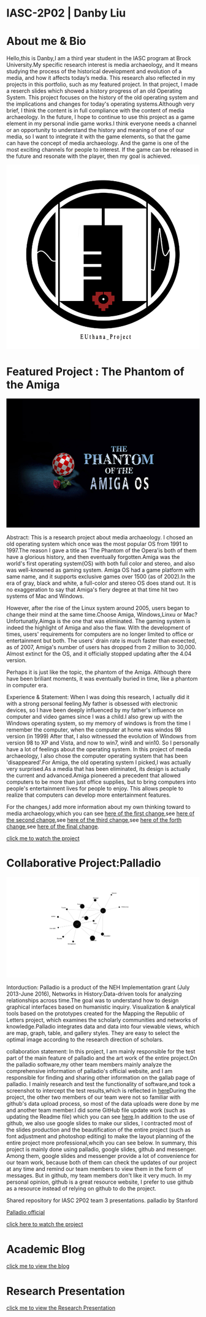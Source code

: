 # IASC-2P02 | Danby Liu 

# About me & Bio

Hello,this is Danby,I am a third year student in the IASC program at Brock University.My specific research interest is media archaeology, and It means studying the process of the historical development and evolution of a media, and how it affects today’s media. This research also reflected in my projects in this portfolio, such as my featured project. In that project, I made a reserch slides which showed a history progress of an old Operating System. This project focuses on the history of the old operating system and the implications and changes for today's operating systems.Although very brief, I think the content is in full compliance with the content of media archaeology. In the future, I hope to continue to use this project as a game element in my  personal indie game works.I think everyone needs a channel or an opportunity to understand the history and meaning of one of our media, so I want to integrate it with the game elements, so that the game can have the concept of media archaeology. And the game is one of the most exciting channels for people to interest. If the game can be released in the future and resonate with the player, then my goal is achieved.


![](images/EU.jpg)


# Featured Project : The Phantom of the Amiga
![](img/cover1.jpg)

Abstract:
This is a research project about media archaeology. I chosed an old operating system which once was the most popular OS from 1991 to 1997.The reason I gave a title as 'The Phantom of the Opera'is both of them have a glorious history, and then eventually forgotten.Amiga was the world's first operating system(OS) with both full color and stereo, and also was well-knowned as gaming system. Amiga OS had a game platform with same name, and it supports exclusive games over 1500 (as of 2002).In the era of gray, black and white, a full-color and stereo OS does stand out. It is no exaggeration to say that Amiga's fiery degree at that time hit two systems of Mac and Windows.

However, after the rise of the Linux system around 2005, users began to change their mind at the same time.Choose Amiga, Windows,Linxu or Mac? Unfortunatly,Aimga is the one that was eliminated. The gaming system is indeed the highlight of Amiga and also the flaw. With the development of times, users' requirements for computers are no longer limited to office or entertainment but both. The users' drain rate is much faster than exoected, as of 2007, Amiga's number of users has dropped from 2 million to 30,000. Almost extinct for the OS, and it officially stopped updating after the 4.04 version.

Perhaps it is just like the topic, the phantom of the Amiga. Although there have been briliant moments, it was eventually buried in time, like a phantom in computer era.

Experience & Statement:
When I was doing this research, I actually did it with a strong personal feeling.My father is obsessed with electronic devices, so I have been deeply influenced by my father's influence on computer and video games since I was a child.I also grew up with the Windows operating system, so my memory of windows is from the time I remember the computer, when the computer at home was windos 98 version (in 1999) After that, I also witnessed the evolution of Windows from version 98 to XP and Vista, and now to win7, win8 and win10. So I personally have a lot of feelings about the operating system. In this project of media archaeology, I also chose the computer operating system that has been 'disappeared'.For Amiga, the old operating system I picked,I was actually very surprised.As a media that has been eliminated, its design is actually the current and advanced.Amiga pioneered a precedent that allowed computers to be more than just office supplies, but to bring computers into people's entertainment lives for people to enjoy. This allows people to realize that computers can develop more entertainment features.

For the changes,I add more information about my own thinking toward to media archaeology,which you can see [here of the first change](https://github.com/EUthana/IASC-2P02/commit/d3a6b5777cfbccd0f5e7586367c3198e5242be4b),see [here of the second change](https://github.com/EUthana/IASC-2P02/commit/d713ac724ce2efe4a30a6a6a3f6dff93b5023210),see [here of the third change](https://github.com/EUthana/IASC-2P02/commit/561883120cb3f71d83ec7ad78214c6b7dc04acad),see [here of the forth change](https://github.com/EUthana/IASC-2P02/commit/3bfed374213d372e85110500576171b34d2875dc),see [here of the final change](https://github.com/EUthana/IASC-2P02/commit/642e2a2e6f79524c3e5acacd28ecaf7937ab5198).

[click me to watch the project](https://euthana.github.io/IASC-2P02/reveal/reveal/index.html)

# Collaborative Project:Palladio


![](img/palla.png)

Intorduction:
Palladio is a product of the NEH Implementation grant (July 2013-June 2016), Networks in History:Data-driven tools for analyzing relationships across time.The goal was to understand how to design graphical interfaces based on humanistic inquiry.
Visualization & analytical tools based on the prototypes created for the Mapping the Republic of Letters project, which examines the scholarly communities and networks of knowledge.Palladio integrates data and data into four viewable views, which are map, graph, table, and gallery styles. They are easy to select the optimal image according to the research direction of scholars. 

collaboration statement:
In this project, I am mainly responsible for the test part of the main feature of palladio and the art work of the entire project.On the palladio software,my other team members mainly analyze the comprehensive information of palladio's official website, and I am responsible for finding and sharing other information on the gallab page of palladio. I mainly research and test the functionality of software,and took a screenshot to intercept the test results,which is reflected in [here](https://github.com/IascAtBrock/IASC-2P02-TeamPresentations/commit/ca86eb7879736a99b7ed5e861633c2a9096f503e)During the project, the other two members of our team were not so familiar with github's data upload process, so most of the data uploads were done by me and another team member.I did some GitHub file update work (such as updating the Readme file) which you can see [here](https://github.com/IascAtBrock/IASC-2P02-TeamPresentations/commit/4823c369fd440ddee005bbc825e6eded92eb3253).In addition to the use of github, we also use google slides to make our slides, I contracted most of the slides production and the beautification of the entire project (such as font adjustment and photoshop editing) to make the layout planning of the entire project more professional,whcih you can see below.
In summary, this project is mainly done using palladio, google slides, github and messenger. Among them, google slides and messenger provide a lot of convenience for our team work, because both of them can check the updates of our project at any time and remind our team members to view them in the form of messages. But in github, my team members don't like it very much. In my personal opinion, github is a great resource website, I prefer to use github as a resource instead of relying on github to do the project.


Shared repository for IASC 2P02 team 3 presentations.
 palladio by Stanford


[Palladio official](https://hdlab.stanford.edu/palladio/)

[click here to watch the project](https://docs.google.com/presentation/d/1yaZbkcikFoIxXl-E5EmHkoj-OGK1jH4FrHXMuCH7YCM/edit#slide=id.g4b1aa37cf4_1_15)



# Academic Blog

[click me to view the blog ](https://euthana.github.io/IASC-2P02/BlogPost)

# Research Presentation

[click me to view the Research Presentation](https://euthana.github.io/IASC-2P02/reveal/reveal/index.html)
